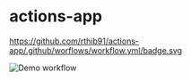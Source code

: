 # actions-app

https://github.com/rthib91/actions-app/.github/worflows/workflow.yml/badge.svg

![Demo workflow](https://github.com/rthib91/actions-app/workflows/workflow/badge.svg)